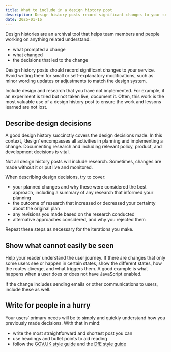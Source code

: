 ```yaml
---
title: What to include in a design history post
description: Design history posts record significant changes to your service, what prompted the change and the decisions you made
date: 2025-01-16
---
```


Design histories are an archival tool that helps team members and people working on anything related understand:

- what prompted a change
- what changed
- the decisions that led to the change

Design history posts should record significant changes to your service. Avoid writing them for small or self-explanatory modifications, such as minor wording updates or adjustments to match the design system.

Include design and research that you have not implemented. For example, if an experiment is tried but not taken live, document it. Often, this work is the most valuable use of a design history post to ensure the work and lessons learned are not lost.

## Describe design decisions

A good design history succinctly covers the design decisions made. In this context, ‘design’ encompasses all activities in planning and implementing a change. Documenting research and including relevant policy, product, and development decisions is vital.

Not all design history posts will include research. Sometimes, changes are made without it or put live and monitored.

When describing design decisions, try to cover:

- your planned changes and why these were considered the best approach, including a summary of any research that informed your planning
- the outcome of research that increased or decreased your certainty about the original plan
- any revisions you made based on the research conducted
- alternative approaches considered, and why you rejected them

Repeat these steps as necessary for the iterations you make.

## Show what cannot easily be seen

Help your reader understand the user journey. If there are changes that only some users see or happen in certain states, show the different states, how the routes diverge, and what triggers them. A good example is what happens when a user does or does not have JavaScript enabled.

If the change includes sending emails or other communications to users, include these as well.

## Write for people in a hurry

Your users’ primary needs will be to simply and quickly understand how you previously made decisions. With that in mind:

- write the most straightforward and shortest post you can
- use headings and bullet points to aid reading
- follow the [GOV.UK style guide](https://www.gov.uk/guidance/style-guide/a-to-z) and the [DfE style guide](https://design.education.gov.uk/design-system/style-guide)

